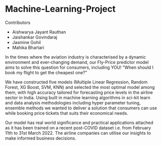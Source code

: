 # Machine-Learning-Project

Contributors 
- Aishwarya Jayant Rauthan
- Jaishankar Govindaraj
- Jasmine Gohil
- Mahika Bhartari

In  the times where the aviation industry is characterised by a dynamic environment and ever-changing demand, our Fly-Price predictor model aims to solve this question for consumers, including YOU!
"When should I book my flight to get the cheapest one?"

We have constructed five models (Multiple Linear Regression, Random Forest, XG Boost, SVM, KNN) and selected the most optimal model among them, with high accuracy tailored for forecasting price levels in the airline sector in India. Using built in machine learning algorithms in sci-kit learn and data analysis methodologies including hyper parameter tuning, ensemble methods we wanted to deliver a solution that consumers can use while booking price tickets that suits their economical needs.

Our model has real world significance and practical applications attached as it has been trained on a recent post-COVID dataset i.e. from February 11th to 31st March 2022.
The airline companies can utilise our insights to make informed business decisions.
